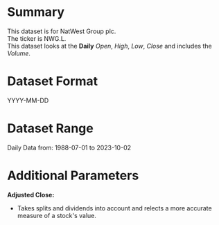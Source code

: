 # Summary

This dataset is for NatWest Group plc.    
The ticker is NWG.L.    
This dataset looks at the **Daily** _Open_, _High_, _Low_, _Close_ and includes the _Volume_.    


# Dataset Format  

YYYY-MM-DD    

# Dataset Range  

Daily Data from: 1988-07-01 to 2023-10-02      

# Additional Parameters  

**Adjusted Close:**  

* Takes splits and dividends into account and relects a more accurate measure of a stock's value.

